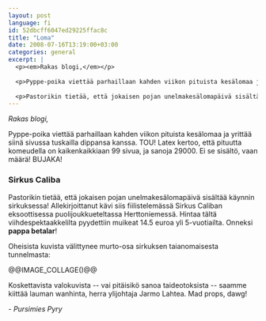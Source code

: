 ```yaml
---
layout: post
language: fi
id: 52dbcff6047ed29225ffac8c
title: "Loma"
date: 2008-07-16T13:19:00+03:00
categories: general
excerpt: |
  <p><em>Rakas blogi,</em></p>
  
  <p>Pyppe-poika viettää parhaillaan kahden viikon pituista kesälomaa ja yrittää siinä sivussa tuskailla dippansa kanssa. TOU! Latex kertoo, että pituutta komeudella on kaikenkaikkiaan 99 sivua, ja sanoja 29000. Ei se sisältö, vaan määrä! BUJAKA!</p>
  
  <p>Pastorikin tietää, että jokaisen pojan unelmakesälomapäivä sisältää käynnin sirkuksessa! Allekirjoittanut kävi siis fiilistelemässä Sirkus Caliban eksoottisessa puolijoukkueteltassa Herttoniemessä. Hintaa tältä viihdespektaakkelilta pyydettiin muikeat 14.5 euroa yli 5-vuotiailta. Onneksi <b>pappa betalar</b>!</p>
---
```

<p><em>Rakas blogi,</em></p>

<p>Pyppe-poika viettää parhaillaan kahden viikon pituista kesälomaa ja yrittää siinä sivussa tuskailla dippansa kanssa. TOU! Latex kertoo, että pituutta komeudella on kaikenkaikkiaan 99 sivua, ja sanoja 29000. Ei se sisältö, vaan määrä! BUJAKA!</p>

<h3>Sirkus Caliba</h3>

<p>Pastorikin tietää, että jokaisen pojan unelmakesälomapäivä sisältää käynnin sirkuksessa! Allekirjoittanut kävi siis fiilistelemässä Sirkus Caliban eksoottisessa puolijoukkueteltassa Herttoniemessä. Hintaa tältä viihdespektaakkelilta pyydettiin muikeat 14.5 euroa yli 5-vuotiailta. Onneksi <b>pappa betalar</b>!</p>

<p>Oheisista kuvista välittynee murto-osa sirkuksen taianomaisesta tunnelmasta:</p>

@@IMAGE_COLLAGE()@@

<p>Koskettavista valokuvista -- vai pitäisikö sanoa taideotoksista -- saamme kiittää lauman wanhinta, herra ylijohtaja Jarmo Lahtea. Mad props, dawg!</p>

<p>- <em>Pursimies Pyry</em></p>